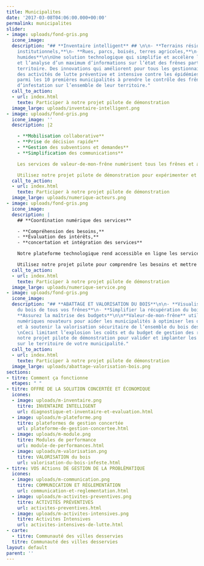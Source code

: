 ```yaml
---
title: Municipalites
date: '2017-03-08T04:06:00.000+00:00'
permalink: municipalites
slider:
- image: uploads/fond-gris.png
  icone_image: 
  description: "## **Inventaire intelligent** ## \n\n- **Terrains résidentiels et
    institutionnels,**\n- **Rues, parcs, boisés, terres agricoles,**\n- **Milieux
    humides**\n\nUne solution technologique qui simplifie et accélère la collecte
    et l’analyse d’un maximum d’informations sur l’état des frênes partout sur le
    territoire. Des innovations qui améliorent pour tous les gestionnaires l’efficacité
    des activités de lutte préventive et intensive contre les épidémies d’insecte\n\nSoyez
    parmi les 10 premières municipalités à prendre le contrôle des frênes ou des foyers
    d’infestation sur l’ensemble de leur territoire."
  call_to_action:
  - url: index.html
    texte: Participer à notre projet pilote de démonstration
  image_large: uploads/inventaire-intelligent.png
- image: uploads/fond-gris.png
  icone_image: ''
  description: |2

    - **Mobilisation collaborative**
    - **Prise de décision rapide**
    - **Gestion des subventions et demandes**
    - **Simplification des communications**

    Les services de valeur-de-mon-frêne numérisent tous les frênes et aident la municipalité à outiller rapidement ses citoyens et professionnels tout en les responsabilisant grâce aux supports interactifs et intelligents.

    Utilisez notre projet pilote de démonstration pour expérimenter et visualiser les retombées bénéfiques immédiat de cette innovation.
  call_to_action:
  - url: index.html
    texte: Participer à notre projet pilote de démonstration
  image_large: uploads/numerique-acteurs.png
- image: uploads/fond-gris.png
  icone_image: 
  description: |
    ## **Coordination numérique des services**

    - **Compréhension des besoins,**
    - **Évaluation des intérêts,**
    - **concertation et intégration des services**

    Notre plateforme technologique rend accessible en ligne les services de soutien municipaux, techniques et professionnels pour tous les propriétaires de frênes. Ce qui aide à gagner du temps et économiser jusqu’à 40 % sur les coûts  d’intervention.

    Utilisez notre projet pilote pour comprendre les besoins et mettre en place le service de coordination numérique des activités de gestion de l’épidémie.
  call_to_action:
  - url: index.html
    texte: Participer à notre projet pilote de démonstration
  image_large: uploads/numerique-service.png
- image: uploads/fond-gris.png
  icone_image: 
  description: "## **ABATTAGE ET VALORISATION DU BOIS**\n\n- **Visualisez la valeur
    du bois de tous vos frênes**\n- **Simplifier la récupération du bois infesté**\n-
    **Assurez la maîtrise des budgets**\n\n**Valeur-de-mon-frêne** utilise ses services
    numériques novateurs pour aider les municipalités à optimiser les opérations d’abattage
    et à soutenir la valorisation sécuritaire de l’ensemble du bois des frênes infestés.
    \nCeci limitant l’explosion les coûts et du budget de gestion des résidus de bois.\n\nUtilisez
    notre projet pilote de démonstration pour valider et implanter les services innovants
    sur le territoire de votre municipalité."
  call_to_action:
  - url: index.html
    texte: Participer à notre projet pilote de démonstration
  image_large: uploads/abattage-valorisation-bois.png
sections:
- titre: Comment ça fonctionne
  etapes: " "
- titre: OFFRE DE LA SOLUTION CONCERTÉE ET ÉCONOMIQUE
  icones:
  - image: uploads/m-inventaire.png
    titre: INVENTAIRE INTELLIGENT
    url: diagnostique-et-inventaire-et-evaluation.html
  - image: uploads/m-plateforme.png
    titre: plateformes de gestion concertée
    url: plateforme-de-gestion-concertee.html
  - image: uploads/m-module.png
    titre: Modules de performance
    url: module-de-performances.html
  - image: uploads/m-valorisation.png
    titre: VALORISATION du bois
    url: valorisation-du-bois-infeste.html
- titre: VOS ACtions DE GESTION DE LA PROBLÈMATIQUE
  icones:
  - image: uploads/m-communication.png
    titre: COMMUNICATION ET RÈGLEMENTATION
    url: communication-et-reglementation.html
  - image: uploads/m-activites-preventives.png
    titre: ACTIVITÉS PRÉVENTIVES
    url: activites-preventives.html
  - image: uploads/m-activites-intensives.png
    titre: Activites Intensives
    url: activites-intensives-de-lutte.html
- carte:
  - titre: Communauté des villes desservies
  titre: Communauté des villes desservies
layout: default
parent: ''
---
```


